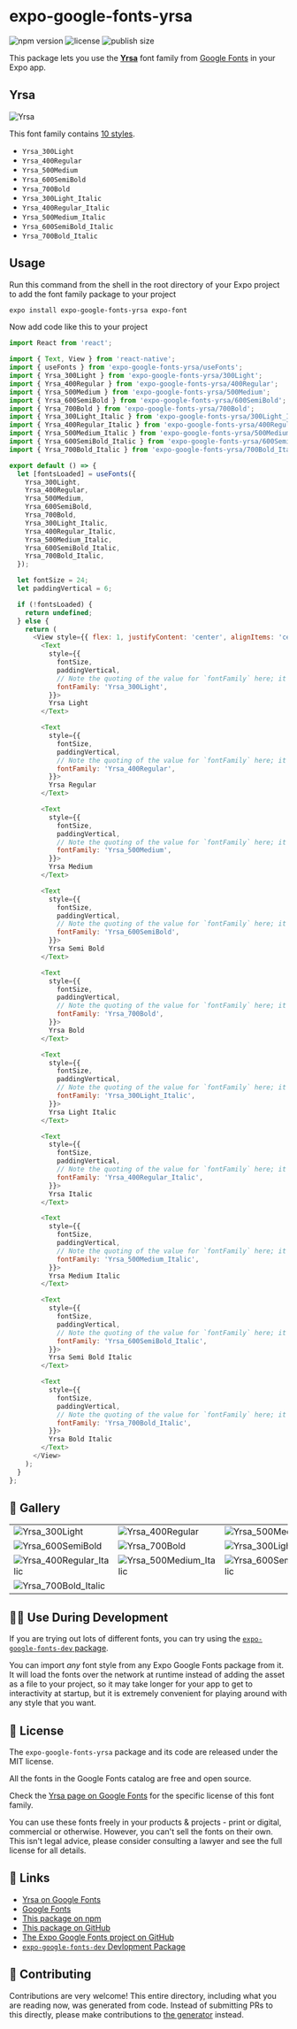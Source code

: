 # expo-google-fonts-yrsa

![npm version](https://flat.badgen.net/npm/v/expo-google-fonts-yrsa)
![license](https://flat.badgen.net/github/license/expo/google-fonts)
![publish size](https://flat.badgen.net/packagephobia/install/expo-google-fonts-yrsa)

This package lets you use the [**Yrsa**](https://fonts.google.com/specimen/Yrsa) font family from [Google Fonts](https://fonts.google.com/) in your Expo app.

## Yrsa

![Yrsa](./font-family.png)

This font family contains [10 styles](#-gallery).

- `Yrsa_300Light`
- `Yrsa_400Regular`
- `Yrsa_500Medium`
- `Yrsa_600SemiBold`
- `Yrsa_700Bold`
- `Yrsa_300Light_Italic`
- `Yrsa_400Regular_Italic`
- `Yrsa_500Medium_Italic`
- `Yrsa_600SemiBold_Italic`
- `Yrsa_700Bold_Italic`

## Usage

Run this command from the shell in the root directory of your Expo project to add the font family package to your project
```sh
expo install expo-google-fonts-yrsa expo-font
```

Now add code like this to your project
```js
import React from 'react';

import { Text, View } from 'react-native';
import { useFonts } from 'expo-google-fonts-yrsa/useFonts';
import { Yrsa_300Light } from 'expo-google-fonts-yrsa/300Light';
import { Yrsa_400Regular } from 'expo-google-fonts-yrsa/400Regular';
import { Yrsa_500Medium } from 'expo-google-fonts-yrsa/500Medium';
import { Yrsa_600SemiBold } from 'expo-google-fonts-yrsa/600SemiBold';
import { Yrsa_700Bold } from 'expo-google-fonts-yrsa/700Bold';
import { Yrsa_300Light_Italic } from 'expo-google-fonts-yrsa/300Light_Italic';
import { Yrsa_400Regular_Italic } from 'expo-google-fonts-yrsa/400Regular_Italic';
import { Yrsa_500Medium_Italic } from 'expo-google-fonts-yrsa/500Medium_Italic';
import { Yrsa_600SemiBold_Italic } from 'expo-google-fonts-yrsa/600SemiBold_Italic';
import { Yrsa_700Bold_Italic } from 'expo-google-fonts-yrsa/700Bold_Italic';

export default () => {
  let [fontsLoaded] = useFonts({
    Yrsa_300Light,
    Yrsa_400Regular,
    Yrsa_500Medium,
    Yrsa_600SemiBold,
    Yrsa_700Bold,
    Yrsa_300Light_Italic,
    Yrsa_400Regular_Italic,
    Yrsa_500Medium_Italic,
    Yrsa_600SemiBold_Italic,
    Yrsa_700Bold_Italic,
  });

  let fontSize = 24;
  let paddingVertical = 6;

  if (!fontsLoaded) {
    return undefined;
  } else {
    return (
      <View style={{ flex: 1, justifyContent: 'center', alignItems: 'center' }}>
        <Text
          style={{
            fontSize,
            paddingVertical,
            // Note the quoting of the value for `fontFamily` here; it expects a string!
            fontFamily: 'Yrsa_300Light',
          }}>
          Yrsa Light
        </Text>

        <Text
          style={{
            fontSize,
            paddingVertical,
            // Note the quoting of the value for `fontFamily` here; it expects a string!
            fontFamily: 'Yrsa_400Regular',
          }}>
          Yrsa Regular
        </Text>

        <Text
          style={{
            fontSize,
            paddingVertical,
            // Note the quoting of the value for `fontFamily` here; it expects a string!
            fontFamily: 'Yrsa_500Medium',
          }}>
          Yrsa Medium
        </Text>

        <Text
          style={{
            fontSize,
            paddingVertical,
            // Note the quoting of the value for `fontFamily` here; it expects a string!
            fontFamily: 'Yrsa_600SemiBold',
          }}>
          Yrsa Semi Bold
        </Text>

        <Text
          style={{
            fontSize,
            paddingVertical,
            // Note the quoting of the value for `fontFamily` here; it expects a string!
            fontFamily: 'Yrsa_700Bold',
          }}>
          Yrsa Bold
        </Text>

        <Text
          style={{
            fontSize,
            paddingVertical,
            // Note the quoting of the value for `fontFamily` here; it expects a string!
            fontFamily: 'Yrsa_300Light_Italic',
          }}>
          Yrsa Light Italic
        </Text>

        <Text
          style={{
            fontSize,
            paddingVertical,
            // Note the quoting of the value for `fontFamily` here; it expects a string!
            fontFamily: 'Yrsa_400Regular_Italic',
          }}>
          Yrsa Italic
        </Text>

        <Text
          style={{
            fontSize,
            paddingVertical,
            // Note the quoting of the value for `fontFamily` here; it expects a string!
            fontFamily: 'Yrsa_500Medium_Italic',
          }}>
          Yrsa Medium Italic
        </Text>

        <Text
          style={{
            fontSize,
            paddingVertical,
            // Note the quoting of the value for `fontFamily` here; it expects a string!
            fontFamily: 'Yrsa_600SemiBold_Italic',
          }}>
          Yrsa Semi Bold Italic
        </Text>

        <Text
          style={{
            fontSize,
            paddingVertical,
            // Note the quoting of the value for `fontFamily` here; it expects a string!
            fontFamily: 'Yrsa_700Bold_Italic',
          }}>
          Yrsa Bold Italic
        </Text>
      </View>
    );
  }
};

```

## 🔡 Gallery


||||
|-|-|-|
|![Yrsa_300Light](.//300Light/Yrsa_300Light.ttf.png)|![Yrsa_400Regular](.//400Regular/Yrsa_400Regular.ttf.png)|![Yrsa_500Medium](.//500Medium/Yrsa_500Medium.ttf.png)||
|![Yrsa_600SemiBold](.//600SemiBold/Yrsa_600SemiBold.ttf.png)|![Yrsa_700Bold](.//700Bold/Yrsa_700Bold.ttf.png)|![Yrsa_300Light_Italic](.//300Light_Italic/Yrsa_300Light_Italic.ttf.png)||
|![Yrsa_400Regular_Italic](.//400Regular_Italic/Yrsa_400Regular_Italic.ttf.png)|![Yrsa_500Medium_Italic](.//500Medium_Italic/Yrsa_500Medium_Italic.ttf.png)|![Yrsa_600SemiBold_Italic](.//600SemiBold_Italic/Yrsa_600SemiBold_Italic.ttf.png)||
|![Yrsa_700Bold_Italic](.//700Bold_Italic/Yrsa_700Bold_Italic.ttf.png)||||


## 👩‍💻 Use During Development

If you are trying out lots of different fonts, you can try using the [`expo-google-fonts-dev` package](https://github.com/freeboub/google-fonts/tree/master/font-packages/dev#readme).

You can import *any* font style from any Expo Google Fonts package from it. It will load the fonts
over the network at runtime instead of adding the asset as a file to your project, so it may take longer
for your app to get to interactivity at startup, but it is extremely convenient
for playing around with any style that you want.

## 📖 License

The `expo-google-fonts-yrsa` package and its code are released under the MIT license.

All the fonts in the Google Fonts catalog are free and open source.

Check the [Yrsa page on Google Fonts](https://fonts.google.com/specimen/Yrsa) for the specific license of this font family.

You can use these fonts freely in your products & projects - print or digital, commercial or otherwise. However, you can't sell the fonts on their own. This isn't legal advice, please consider consulting a lawyer and see the full license for all details.

## 🔗 Links

- [Yrsa on Google Fonts](https://fonts.google.com/specimen/Yrsa)
- [Google Fonts](https://fonts.google.com/)
- [This package on npm](https://www.npmjs.com/package/expo-google-fonts-yrsa)
- [This package on GitHub](https://github.com/freeboub/google-fonts/tree/master/font-packages/yrsa)
- [The Expo Google Fonts project on GitHub](https://github.com/freeboub/google-fonts)
- [`expo-google-fonts-dev` Devlopment Package](https://github.com/freeboub/google-fonts/tree/master/font-packages/dev)

## 🤝 Contributing

Contributions are very welcome! This entire directory, including what you are reading now, was generated from code. Instead of submitting PRs to this directly, please make contributions to [the generator](https://github.com/freeboub/google-fonts/tree/master/packages/generator) instead.
